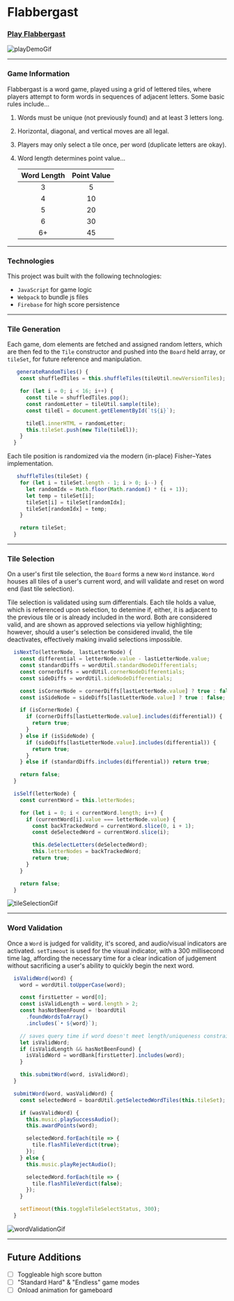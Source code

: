 # Flabbergast

### [Play Flabbergast][play game]
[play game]: http://www.playflabbergast.com

![playDemoGif](./app/assets/readme_images/flabbergastPlayDemoGif.gif)

------------------

### Game Information

Flabbergast is a word game, played using a grid of lettered tiles, where players attempt to form words in sequences of adjacent letters.
Some basic rules include...

1) Words must be unique (not previously found) and at least 3 letters long.
2) Horizontal, diagonal, and vertical moves are all legal.
3) Players may only select a tile once, per word (duplicate letters are okay).
4) Word length determines point value...

    | Word Length | Point Value |
    |:-----------:|:-----------:|
    |      3      |      5      |
    |      4      |      10     |
    |      5      |      20     |
    |      6      |      30     |
    |      6+     |      45     |
    
------------------

### Technologies

This project was built with the following technologies:

- `JavaScript` for game logic
- `Webpack` to bundle js files
- `Firebase` for high score persistence

-------------------

### Tile Generation

Each game, dom elements are fetched and assigned random letters, which are then fed to the `Tile` constructor and pushed into the `Board` held array, or `tileSet`, for future reference and manipulation.

```js
   generateRandomTiles() {
    const shuffledTiles = this.shuffleTiles(tileUtil.newVersionTiles);

    for (let i = 0; i < 16; i++) {
      const tile = shuffledTiles.pop();
      const randomLetter = tileUtil.sample(tile);
      const tileEl = document.getElementById(`t${i}`);

      tileEl.innerHTML = randomLetter;
      this.tileSet.push(new Tile(tileEl));
    }
  }
```

Each tile position is randomized via the modern (in-place) Fisher–Yates implementation.

```js
   shuffleTiles(tileSet) {
    for (let i = tileSet.length - 1; i > 0; i--) {
      let randomIdx = Math.floor(Math.random() * (i + 1));
      let temp = tileSet[i];
      tileSet[i] = tileSet[randomIdx];
      tileSet[randomIdx] = temp;
    }

    return tileSet;
  }
```
  
------------------
  
### Tile Selection
  
On a user's first tile selection, the `Board` forms a new `Word` instance. `Word` houses all tiles of a user's current word, and will validate and reset on word end (last tile selection).

Tile selection is validated using sum differentials. Each tile holds a value, which is referenced upon selection, to detemine if, either, it is adjacent to the previous tile or is already included in the word.
Both are considered valid, and are shown as approved selections via yellow highlighting; however, should a user's selection be considered invalid, the tile deactivates, effectively making invalid selections impossible.

```js
  isNextTo(letterNode, lastLetterNode) {
    const differential = letterNode.value - lastLetterNode.value;
    const standardDiffs = wordUtil.standardNodeDifferentials;
    const cornerDiffs = wordUtil.cornerNodeDifferentials;
    const sideDiffs = wordUtil.sideNodeDifferentials;

    const isCornerNode = cornerDiffs[lastLetterNode.value] ? true : false;
    const isSideNode = sideDiffs[lastLetterNode.value] ? true : false;

    if (isCornerNode) {
      if (cornerDiffs[lastLetterNode.value].includes(differential)) {
        return true;
      }
    } else if (isSideNode) {
      if (sideDiffs[lastLetterNode.value].includes(differential)) {
        return true;
      }
    } else if (standardDiffs.includes(differential)) return true;

    return false;
  }
```

```js
  isSelf(letterNode) {
    const currentWord = this.letterNodes;

    for (let i = 0; i < currentWord.length; i++) {
      if (currentWord[i].value === letterNode.value) {
        const backTrackedWord = currentWord.slice(0, i + 1);
        const deSelectedWord = currentWord.slice(i);

        this.deSelectLetters(deSelectedWord);
        this.letterNodes = backTrackedWord;
        return true;
      }
    }

    return false;
  }
```

![tileSelectionGif](./app/assets/readme_images/tileSelectionGif.gif)

----------------

### Word Validation

Once a `Word` is judged for validity, it's scored, and audio/visual indicators are activated. `setTimeout` is used for the visual indicator, with a 300 millisecond time lag, affording the necessary time for a clear indication of judgement without sacrificing a user's ability to quickly begin the next word.

```js
  isValidWord(word) {
    word = wordUtil.toUpperCase(word);

    const firstLetter = word[0];
    const isValidLength = word.length > 2;
    const hasNotBeenFound = !boardUtil
      .foundWordsToArray()
      .includes(`• ${word}`);

    // saves query time if word doesn't meet length/uniqueness constraints
    let isValidWord;
    if (isValidLength && hasNotBeenFound) {
      isValidWord = wordBank[firstLetter].includes(word);
    }

    this.submitWord(word, isValidWord);
  }
```

```js
  submitWord(word, wasValidWord) {
    const selectedWord = boardUtil.getSelectedWordTiles(this.tileSet);

    if (wasValidWord) {
      this.music.playSuccessAudio();
      this.awardPoints(word);

      selectedWord.forEach(tile => {
        tile.flashTileVerdict(true);
      });
    } else {
      this.music.playRejectAudio();

      selectedWord.forEach(tile => {
        tile.flashTileVerdict(false);
      });
    }

    setTimeout(this.toggleTileSelectStatus, 300);
  }
```

![wordValidationGif](./app/assets/readme_images/wordValidationGif.gif)

--------------------

## Future Additions

- [ ] Toggleable high score button
- [ ] "Standard Hard" & "Endless" game modes
- [ ] Onload animation for gameboard

